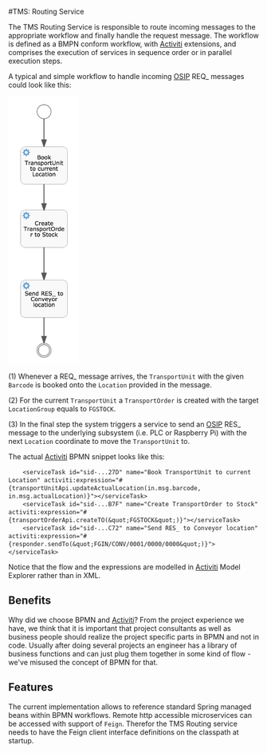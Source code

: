 #TMS: Routing Service

The TMS Routing Service is responsible to route incoming messages to the
appropriate workflow and finally handle the request message. The workflow
is defined as a BMPN conform workflow, with [Activiti](https://www.activiti.org)
extensions, and comprises the execution of services in sequence order or in parallel
execution steps.

A typical and simple workflow to handle incoming [OSIP](https://www.interface21.io/osip)
REQ_ messages could look like this:

![Workflow][1]
 
(1) Whenever a REQ_ message arrives, the `TransportUnit` with the given
`Barcode` is booked onto the `Location` provided in the message.

(2) For the current `TransportUnit` a `TransportOrder` is created with
the target `LocationGroup` equals to `FGSTOCK`.

(3) In the final step the system triggers a service to send an [OSIP](https://www.interface21.io/osip) RES_
message to the underlying subsystem (i.e. PLC or Raspberry Pi) with the
next `Location` coordinate to move the `TransportUnit` to.

The actual [Activiti](https://www.activiti.org) BPMN snippet looks like this:

```
    <serviceTask id="sid-...27D" name="Book TransportUnit to current Location" activiti:expression="#{transportUnitApi.updateActualLocation(in.msg.barcode, in.msg.actualLocation)}"></serviceTask>
    <serviceTask id="sid-...B7F" name="Create TransportOrder to Stock" activiti:expression="#{transportOrderApi.createTO(&quot;FGSTOCK&quot;)}"></serviceTask>
    <serviceTask id="sid-...C72" name="Send RES_ to Conveyor location" activiti:expression="#{responder.sendTo(&quot;FGIN/CONV/0001/0000/0000&quot;)}"></serviceTask>
```

Notice that the flow and the expressions are modelled in [Activiti](https://www.activiti.org)
Model Explorer rather than in XML.

## Benefits

Why did we choose BPMN and [Activiti](https://www.activiti.org)? From the project experience we have,
we think that it is important that project consultants as well as
business people should realize the project specific parts in BPMN and not
in code. Usually after doing several projects an engineer has a library
of business functions and can just plug them together in some kind of
flow - we've misused the concept of BPMN for that.

## Features

The current implementation allows to reference standard Spring managed
beans within BPMN workflows. Remote http accessible microservices can
be accessed with support of `Feign`. Therefor the TMS Routing service
needs to have the Feign client interface definitions on the classpath at
startup.

[1]: src/docs/res/workflow.png

